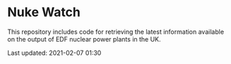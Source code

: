# Nuke Watch

This repository includes code for retrieving the latest information available on the output of EDF nuclear power plants in the UK.

Last updated: 2021-02-07 01:30